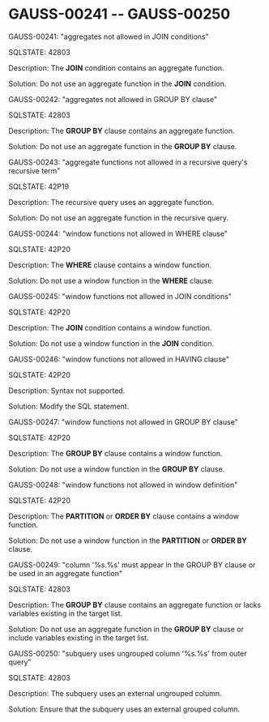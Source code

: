 # GAUSS-00241 -- GAUSS-00250<a name="EN-US_TOPIC_0302072972"></a>

GAUSS-00241: "aggregates not allowed in JOIN conditions"

SQLSTATE: 42803

Description: The  **JOIN**  condition contains an aggregate function.

Solution: Do not use an aggregate function in the  **JOIN**  condition.

GAUSS-00242: "aggregates not allowed in GROUP BY clause"

SQLSTATE: 42803

Description: The  **GROUP BY**  clause contains an aggregate function.

Solution: Do not use an aggregate function in the  **GROUP BY**  clause.

GAUSS-00243: "aggregate functions not allowed in a recursive query's recursive term"

SQLSTATE: 42P19

Description: The recursive query uses an aggregate function.

Solution: Do not use an aggregate function in the recursive query.

GAUSS-00244: "window functions not allowed in WHERE clause"

SQLSTATE: 42P20

Description: The  **WHERE**  clause contains a window function.

Solution: Do not use a window function in the  **WHERE**  clause.

GAUSS-00245: "window functions not allowed in JOIN conditions"

SQLSTATE: 42P20

Description: The  **JOIN**  condition contains a window function.

Solution: Do not use a window function in the  **JOIN**  condition.

GAUSS-00246: "window functions not allowed in HAVING clause"

SQLSTATE: 42P20

Description: Syntax not supported.

Solution: Modify the SQL statement.

GAUSS-00247: "window functions not allowed in GROUP BY clause"

SQLSTATE: 42P20

Description: The  **GROUP BY**  clause contains a window function.

Solution: Do not use a window function in the  **GROUP BY**  clause.

GAUSS-00248: "window functions not allowed in window definition"

SQLSTATE: 42P20

Description: The  **PARTITION**  or  **ORDER BY**  clause contains a window function.

Solution: Do not use a window function in the  **PARTITION**  or  **ORDER BY**  clause.

GAUSS-00249: "column '%s.%s' must appear in the GROUP BY clause or be used in an aggregate function"

SQLSTATE: 42803

Description: The  **GROUP BY**  clause contains an aggregate function or lacks variables existing in the target list.

Solution: Do not use an aggregate function in the  **GROUP BY**  clause or include variables existing in the target list.

GAUSS-00250: "subquery uses ungrouped column '%s.%s' from outer query"

SQLSTATE: 42803

Description: The subquery uses an external ungrouped column.

Solution: Ensure that the subquery uses an external grouped column.

